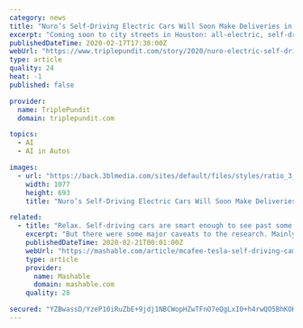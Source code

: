 ```yaml
---
category: news
title: "Nuro’s Self-Driving Electric Cars Will Soon Make Deliveries in Houston"
excerpt: "Coming soon to city streets in Houston: all-electric, self-driving cars that will deliver fast food, groceries and small packages. “Our second-generation vehicle will advance our goal of transforming local commerce,” said David Ferguson, Nuro’s cofounder and president. The R2 is designed for use mostly in suburban and residential ..."
publishedDateTime: 2020-02-17T17:38:00Z
webUrl: "https://www.triplepundit.com/story/2020/nuro-electric-self-driving-cars-houston/86586/"
type: article
quality: 24
heat: -1
published: false

provider:
  name: TriplePundit
  domain: triplepundit.com

topics:
  - AI
  - AI in Autos

images:
  - url: "https://back.3blmedia.com/sites/default/files/styles/ratio_3_2/public/triplepundit/wide/nuro%20self%20driving%20cars%20wide.png"
    width: 1077
    height: 693
    title: "Nuro’s Self-Driving Electric Cars Will Soon Make Deliveries in Houston"

related:
  - title: "Relax. Self-driving cars are smart enough to see past some tricky electrical tape."
    excerpt: "But there were some major caveats to the research. Mainly, that for self-driving vehicles (i.e., cars reliant on computer control for driving versus a hybrid system like Tesla's that relies on humans and software for piloting) this weakness discovered in older Teslas isn't an actual issue. You can check out McAfee's successful hack ..."
    publishedDateTime: 2020-02-21T00:01:00Z
    webUrl: "https://mashable.com/article/mcafee-tesla-self-driving-camera-vulnerability/"
    type: article
    provider:
      name: Mashable
      domain: mashable.com
    quality: 28

secured: "YZBwassD/YzeP10iRuZbE+9jdj1NBCWopHZwTFnO7eQgLxI0+h4rwQO5BhKOHRBlRDEJYlByeJzTWltM1qNvv6xtMrhz9Bq4vjFwH6w8iMoJTJ+se4iTStxwhVclWulYJ/My/0pg1Y6fS779RWOzIoMCr8v0RsqikUoiHYJNoXclEcSU+eEbtej0OnHMa/S0S5JM+EMiqc43lOBC4FNL0zgbAthwbkOoQ1hG4QJDBSM1x38z+Oe/Rnq5utB/1wglkzmHHvPVa0X3WbRuV0dxjqLQqeZEIaXnU67Ne6rgoLfOcKOiLH9rf8WCR2qnCVJU;yVimvOWCFfyqGLT4bzG/LA=="
---
```



